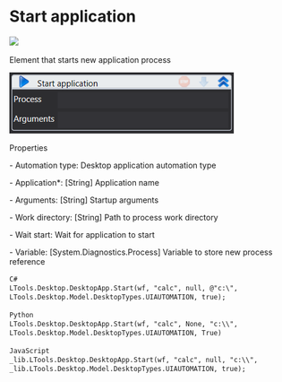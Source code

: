 # Start application



![](https://gblobscdn.gitbook.com/assets%2F-M-L9CGkriEo1\_2PfJzA%2F-M5fGdItHUKUM5reQNKN%2F-M5fPY15vdZHeh6x3\_p8%2F%D0%A0%D0%B0%D0%B1%D0%BE%D1%87%D0%B8%D0%B9\_%D1%81%D1%82%D0%BE%D0%BB\_%D0%B7%D0%B0%D0%BF%D1%83%D1%81%D1%82%D0%B8%D1%82%D1%8C\_%D0%BF%D1%80%D0%B8%D0%BB%D0%BE%D0%B6\_%D0%B8%D0%BA%D0%BE%D0%BD%D0%BA%D0%B0.png?alt=media\&token=5e2f0484-10ff-401b-bc0a-9739cdbf0a33)

Element that starts new application process

![](<../../../.gitbook/assets/image (318).png>)

Properties

&#x20; \- Automation type: Desktop application automation type

&#x20;\- Application\*: \[String] Application name

&#x20;\- Arguments: \[String] Startup arguments

&#x20;\- Work directory: \[String] Path to process work directory&#x20;

&#x20;\- Wait start: Wait for application to start

&#x20;\- Variable: \[System.Diagnostics.Process] Variable to store new process reference

```
C#
LTools.Desktop.DesktopApp.Start(wf, "calc", null, @"c:\", LTools.Desktop.Model.DesktopTypes.UIAUTOMATION, true);

Python
LTools.Desktop.DesktopApp.Start(wf, "calc", None, "c:\\", LTools.Desktop.Model.DesktopTypes.UIAUTOMATION, True)

JavaScript
_lib.LTools.Desktop.DesktopApp.Start(wf, "calc", null, "c:\\", _lib.LTools.Desktop.Model.DesktopTypes.UIAUTOMATION, true);
```
